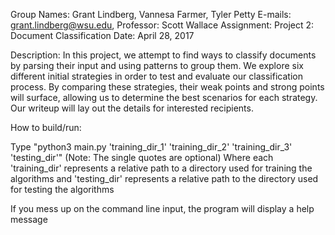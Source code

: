 Group Names: Grant Lindberg, Vannesa Farmer, Tyler Petty
E-mails: grant.lindberg@wsu.edu,
Professor: Scott Wallace
Assignment: Project 2: Document Classification
Date: April 28, 2017

Description: In this project, we attempt to find ways to classify documents by parsing their input and using patterns to group them. We explore six different initial
strategies in order to test and evaluate our classification process. By comparing these strategies, their weak points and strong points will surface, allowing us to
determine the best scenarios for each strategy. Our writeup will lay out the details for interested recipients.

How to build/run:

Type "python3 main.py 'training_dir_1' 'training_dir_2' 'training_dir_3' 'testing_dir'" (Note: The single quotes are optional)
Where each 'training_dir' represents a relative path to a directory used for training the algorithms and 'testing_dir' represents a relative path to the directory used for testing the algorithms

If you mess up on the command line input, the program will display a help message
